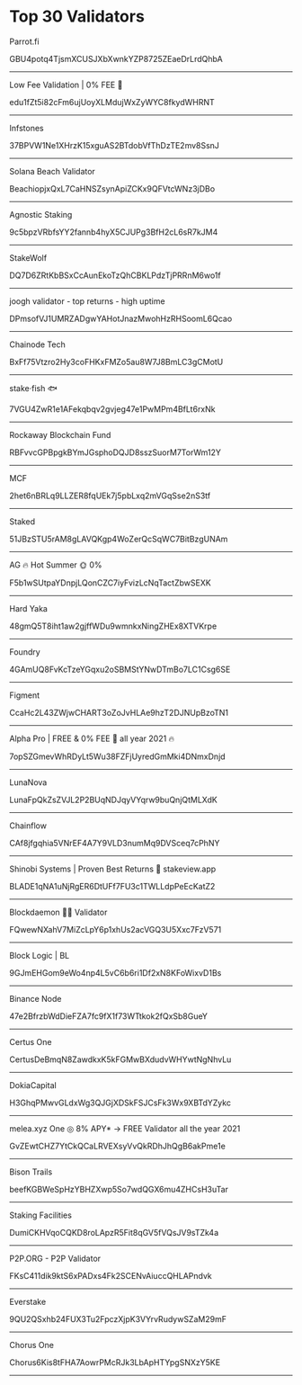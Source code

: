 # Top 30 Validators

Parrot.fi

GBU4potq4TjsmXCUSJXbXwnkYZP8725ZEaeDrLrdQhbA

---

Low Fee Validation | 0% FEE 🚀

edu1fZt5i82cFm6ujUoyXLMdujWxZyWYC8fkydWHRNT

---

Infstones

37BPVW1Ne1XHrzK15xguAS2BTdobVfThDzTE2mv8SsnJ

---

Solana Beach Validator

BeachiopjxQxL7CaHNSZsynApiZCKx9QFVtcWNz3jDBo

---

Agnostic Staking

9c5bpzVRbfsYY2fannb4hyX5CJUPg3BfH2cL6sR7kJM4

---

StakeWolf

DQ7D6ZRtKbBSxCcAunEkoTzQhCBKLPdzTjPRRnM6wo1f

---

joogh validator - top returns - high uptime

DPmsofVJ1UMRZADgwYAHotJnazMwohHzRHSoomL6Qcao

---

Chainode Tech

BxFf75Vtzro2Hy3coFHKxFMZo5au8W7J8BmLC3gCMotU

---

stake·fish 🐟

7VGU4ZwR1e1AFekqbqv2gvjeg47e1PwMPm4BfLt6rxNk

---

Rockaway Blockchain Fund

RBFvvcGPBpgkBYmJGsphoDQJD8sszSuorM7TorWm12Y

---

MCF

2het6nBRLq9LLZER8fqUEk7j5pbLxq2mVGqSse2nS3tf

---

Staked

51JBzSTU5rAM8gLAVQKgp4WoZerQcSqWC7BitBzgUNAm

---

AG 🔥 Hot Summer 🌞 0%

F5b1wSUtpaYDnpjLQonCZC7iyFvizLcNqTactZbwSEXK

---

Hard Yaka

48gmQ5T8iht1aw2gjffWDu9wmnkxNingZHEx8XTVKrpe

---

Foundry

4GAmUQ8FvKcTzeYGqxu2oSBMStYNwDTmBo7LC1Csg6SE

---

Figment

CcaHc2L43ZWjwCHART3oZoJvHLAe9hzT2DJNUpBzoTN1

---

Alpha Pro | FREE & 0% FEE 🚀 all year 2021 🔥

7opSZGmevWhRDyLt5Wu38FZFjUyredGmMki4DNmxDnjd

---

LunaNova

LunaFpQkZsZVJL2P2BUqNDJqyVYqrw9buQnjQtMLXdK

---

Chainflow

CAf8jfgqhia5VNrEF4A7Y9VLD3numMq9DVSceq7cPhNY

---

Shinobi Systems | Proven Best Returns 🚀 stakeview.app

BLADE1qNA1uNjRgER6DtUFf7FU3c1TWLLdpPeEcKatZ2

---

Blockdaemon 🧱👿 Validator

FQwewNXahV7MiZcLpY6p1xhUs2acVGQ3U5Xxc7FzV571

---

Block Logic | BL

9GJmEHGom9eWo4np4L5vC6b6ri1Df2xN8KFoWixvD1Bs

---

Binance Node

47e2BfrzbWdDieFZA7fc9fX1f73WTtkok2fQxSb8GueY

---

Certus One

CertusDeBmqN8ZawdkxK5kFGMwBXdudvWHYwtNgNhvLu

---

DokiaCapital

H3GhqPMwvGLdxWg3QJGjXDSkFSJCsFk3Wx9XBTdYZykc

---

melea.xyz One ◎ 8% APY\* → FREE Validator all the year 2021

GvZEwtCHZ7YtCkQCaLRVEXsyVvQkRDhJhQgB6akPme1e

---

Bison Trails

beefKGBWeSpHzYBHZXwp5So7wdQGX6mu4ZHCsH3uTar

---

Staking Facilities

DumiCKHVqoCQKD8roLApzR5Fit8qGV5fVQsJV9sTZk4a

---

P2P.ORG - P2P Validator

FKsC411dik9ktS6xPADxs4Fk2SCENvAiuccQHLAPndvk

---

Everstake

9QU2QSxhb24FUX3Tu2FpczXjpK3VYrvRudywSZaM29mF

---

Chorus One

Chorus6Kis8tFHA7AowrPMcRJk3LbApHTYpgSNXzY5KE

---
